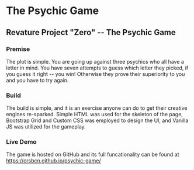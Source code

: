 # The Psychic Game
## Revature Project "Zero" -- The Psychic Game

### Premise
The plot is simple. You are going up against three psychics who all have a letter in mind. You have seven attempts to guess which letter they picked, if you guess it right -- you win! Otherwise they prove their superiority to you and you have to try again. 

### Build
The build is simple, and it is an exercise anyone can do to get their creative engines re-sparked. Simple HTML was used for the skeleton of the page, Bootstrap Grid and Custom CSS was employed to design the UI, and Vanilla JS was utilized for the gameplay.

### Live Demo
The game is hosted on GitHub and its full funcationality can be found at https://crsbcn.github.io/psychic-game/
